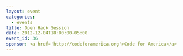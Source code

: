 ```yaml
---
layout: event
categories: 
  - events
title: Open Hack Session
date: 2012-12-04T18:00:00-05:00
event_id: 36
sponsor: <a href='http://codeforamerica.org'>Code for America</a>
---
```



